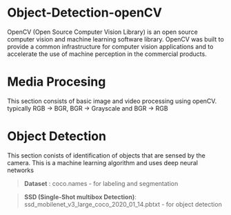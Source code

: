 # Object-Detection-openCV
OpenCV (Open Source Computer Vision Library) is an open source computer vision and machine learning software library. OpenCV was built to provide a common infrastructure for computer vision applications and to accelerate the use of machine perception in the commercial products.

# **Media Procesing**
This section consists of basic image and video processing using openCV. 
typically RGB -> BGR, BGR -> Grayscale and BGR -> RGB 

# **Object Detection**
 This section conists of identification of objects that are sensed by the camera. 
 This is a machine learning algorithm and uses deep neural networks
 
 >**Dataset** : coco.names - for labeling and segmentation
 
 >**SSD (Single-Shot multibox Detection)**: ssd_mobilenet_v3_large_coco_2020_01_14.pbtxt -  for object detection
 
